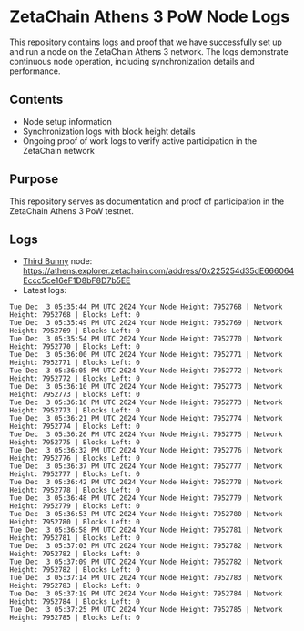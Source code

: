 # ZetaChain Athens 3 PoW Node Logs
This repository contains logs and proof that we have successfully set up and run a node on the ZetaChain Athens 3 network. The logs demonstrate continuous node operation, including synchronization details and performance.

## Contents
- Node setup information
- Synchronization logs with block height details
- Ongoing proof of work logs to verify active participation in the ZetaChain network

## Purpose
This repository serves as documentation and proof of participation in the ZetaChain Athens 3 PoW testnet.

## Logs

- [Third Bunny](https://thirdbunny.xyz/) node: https://athens.explorer.zetachain.com/address/0x225254d35dE666064Eccc5ce16eF1D8bF8D7b5EE
- Latest logs:
```
Tue Dec  3 05:35:44 PM UTC 2024 Your Node Height: 7952768 | Network Height: 7952768 | Blocks Left: 0
Tue Dec  3 05:35:49 PM UTC 2024 Your Node Height: 7952769 | Network Height: 7952769 | Blocks Left: 0
Tue Dec  3 05:35:54 PM UTC 2024 Your Node Height: 7952770 | Network Height: 7952770 | Blocks Left: 0
Tue Dec  3 05:36:00 PM UTC 2024 Your Node Height: 7952771 | Network Height: 7952771 | Blocks Left: 0
Tue Dec  3 05:36:05 PM UTC 2024 Your Node Height: 7952772 | Network Height: 7952772 | Blocks Left: 0
Tue Dec  3 05:36:10 PM UTC 2024 Your Node Height: 7952773 | Network Height: 7952773 | Blocks Left: 0
Tue Dec  3 05:36:16 PM UTC 2024 Your Node Height: 7952773 | Network Height: 7952773 | Blocks Left: 0
Tue Dec  3 05:36:21 PM UTC 2024 Your Node Height: 7952774 | Network Height: 7952774 | Blocks Left: 0
Tue Dec  3 05:36:26 PM UTC 2024 Your Node Height: 7952775 | Network Height: 7952775 | Blocks Left: 0
Tue Dec  3 05:36:32 PM UTC 2024 Your Node Height: 7952776 | Network Height: 7952776 | Blocks Left: 0
Tue Dec  3 05:36:37 PM UTC 2024 Your Node Height: 7952777 | Network Height: 7952777 | Blocks Left: 0
Tue Dec  3 05:36:42 PM UTC 2024 Your Node Height: 7952778 | Network Height: 7952778 | Blocks Left: 0
Tue Dec  3 05:36:48 PM UTC 2024 Your Node Height: 7952779 | Network Height: 7952779 | Blocks Left: 0
Tue Dec  3 05:36:53 PM UTC 2024 Your Node Height: 7952780 | Network Height: 7952780 | Blocks Left: 0
Tue Dec  3 05:36:58 PM UTC 2024 Your Node Height: 7952781 | Network Height: 7952781 | Blocks Left: 0
Tue Dec  3 05:37:03 PM UTC 2024 Your Node Height: 7952782 | Network Height: 7952782 | Blocks Left: 0
Tue Dec  3 05:37:09 PM UTC 2024 Your Node Height: 7952782 | Network Height: 7952782 | Blocks Left: 0
Tue Dec  3 05:37:14 PM UTC 2024 Your Node Height: 7952783 | Network Height: 7952783 | Blocks Left: 0
Tue Dec  3 05:37:19 PM UTC 2024 Your Node Height: 7952784 | Network Height: 7952784 | Blocks Left: 0
Tue Dec  3 05:37:25 PM UTC 2024 Your Node Height: 7952785 | Network Height: 7952785 | Blocks Left: 0
```

